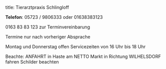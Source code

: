 title: Tierarztpraxis Schlingloff

**Telefon**: 05723 / 9806333 oder 01638383123

0163 83 83 123   zur Terminvereinbarung

Termine nur nach vorheriger Absprache

Montag und Donnerstag offen Servicezeiten von 16 Uhr bis 18 Uhr

Beachte: ANFAHRT  in Haste am NETTO Markt in Richtung WILHELSDORF fahren
Schilder beachten


